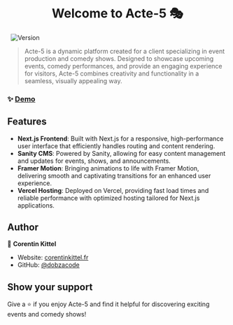 <h1 align="center">Welcome to Acte-5 🎭</h1>
<p>
  <img alt="Version" src="https://img.shields.io/badge/version-1.0.0-blue.svg?cacheSeconds=2592000" />
</p>

> Acte-5 is a dynamic platform created for a client specializing in event production and comedy shows. Designed to showcase upcoming events, comedy performances, and provide an engaging experience for visitors, Acte-5 combines creativity and functionality in a seamless, visually appealing way.

### ✨ [Demo](https://acte-5.vercel.app)

## Features

- **Next.js Frontend**: Built with Next.js for a responsive, high-performance user interface that efficiently handles routing and content rendering.
- **Sanity CMS**: Powered by Sanity, allowing for easy content management and updates for events, shows, and announcements.
- **Framer Motion**: Bringing animations to life with Framer Motion, delivering smooth and captivating transitions for an enhanced user experience.
- **Vercel Hosting**: Deployed on Vercel, providing fast load times and reliable performance with optimized hosting tailored for Next.js applications.

## Author

👤 **Corentin Kittel**

- Website: [corentinkittel.fr](https://corentinkittel.fr)
- GitHub: [@dobzacode](https://github.com/dobzacode)

## Show your support

Give a ⭐️ if you enjoy Acte-5 and find it helpful for discovering exciting events and comedy shows!
